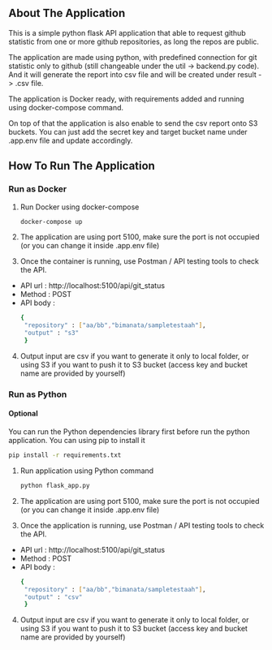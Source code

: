 
## About The Application

This is a simple python flask API application that able to request github statistic from one or more github repositories, as long the repos are public.

The application are made using python, with predefined connection for git statistic only to github (still changeable under the util -> backend.py code). And it will generate the report into csv file and will be created under result -> .csv file. 

The application is Docker ready, with requirements added and running using docker-compose command.

On top of that the application is also enable to send the csv report onto S3 buckets. You can just add the secret key and target bucket name under .app.env file and update accordingly.

## How To Run The Application

### Run as Docker

1. Run Docker using docker-compose
   ```sh
   docker-compose up
   ```

2. The application are using port 5100, make sure the port is not occupied (or you can change it inside .app.env file)

3. Once the container is running, use Postman / API testing tools to check the API.

* API url  : http://localhost:5100/api/git_status
* Method   : POST
* API body :
   ```sh
   {
	"repository" : ["aa/bb","bimanata/sampletestaah"],
	"output" : "s3"
    }
    ```
4. Output input are csv if you want to generate it only to local folder, or using S3 if you want to push it to S3 bucket (access key and bucket name are provided by yourself)

### Run as Python

#### Optional
You can run the Python dependencies library first before run the python application. You can using pip to install it
   ```sh
   pip install -r requirements.txt
   ```

1. Run application using Python command
   ```sh
   python flask_app.py
   ```

2. The application are using port 5100, make sure the port is not occupied (or you can change it inside .app.env file)

3. Once the application is running, use Postman / API testing tools to check the API.

* API url  : http://localhost:5100/api/git_status
* Method   : POST
* API body :
   ```sh
   {
	"repository" : ["aa/bb","bimanata/sampletestaah"],
	"output" : "csv"
    }
    ```

4. Output input are csv if you want to generate it only to local folder, or using S3 if you want to push it to S3 bucket (access key and bucket name are provided by yourself)